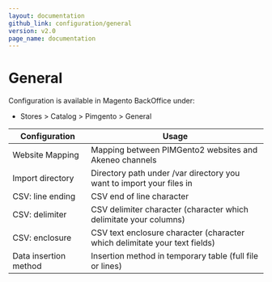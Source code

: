 ```yaml
---
layout: documentation
github_link: configuration/general
version: v2.0
page_name: documentation
---
```


**General**
===========

Configuration is available in Magento BackOffice under:
* Stores > Catalog > Pimgento > General

| Configuration         | Usage                                                                      |
|-----------------------|----------------------------------------------------------------------------|
| Website Mapping       | Mapping between PIMGento2 websites and Akeneo channels                     |
| Import directory      | Directory path under /var directory you want to import your files in       |
| CSV: line ending      | CSV end of line character                                                  |
| CSV: delimiter        | CSV delimiter character (character which delimitate your columns)          |
| CSV: enclosure        | CSV text enclosure character (character which delimitate your text fields) |
| Data insertion method | Insertion method in temporary table (full file or lines)                   |